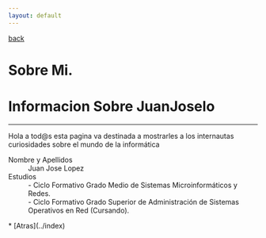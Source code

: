 ```yaml
---
layout: default
---
```


[back](./)
# [](#header-1)Sobre Mi.
# [](#header-2)Informacion Sobre JuanJoselo
***
Hola a tod@s esta pagina va destinada a mostrarles a los internautas curiosidades sobre el mundo de la informática
<dl>
<dt>Nombre y Apellidos</dt>
<dd>Juan Jose Lopez</dd>
<dt>Estudios</dt>
<dd>- Ciclo Formativo Grado Medio de Sistemas Microinformáticos y Redes.</dd>
<dd>- Ciclo Formativo Grado Superior de Administración de Sistemas Operativos en Red (Cursando).</dd>
</dl>
* [Atras](../index)